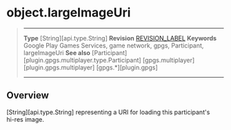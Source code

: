 # object.largeImageUri

> --------------------- ------------------------------------------------------------------------------------------
> __Type__              [String][api.type.String]
> __Revision__          [REVISION_LABEL](REVISION_URL)
> __Keywords__          Google Play Games Services, game network, gpgs, Participant, largeImageUri
> __See also__          [Participant][plugin.gpgs.multiplayer.type.Participant]
>						[gpgs.multiplayer][plugin.gpgs.multiplayer]
>                       [gpgs.*][plugin.gpgs]
> --------------------- ------------------------------------------------------------------------------------------

## Overview

[String][api.type.String] representing a URI for loading this participant's <nobr>hi-res</nobr> image.